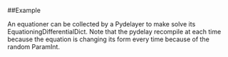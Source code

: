 
<!--
FrozenIsBool False
-->

##Example

An equationer can be collected by a Pydelayer to make solve its EquationingDifferentialDict. Note that the pydelay recompile at each time because 
the equation is changing its form every time because of the random ParamInt.
